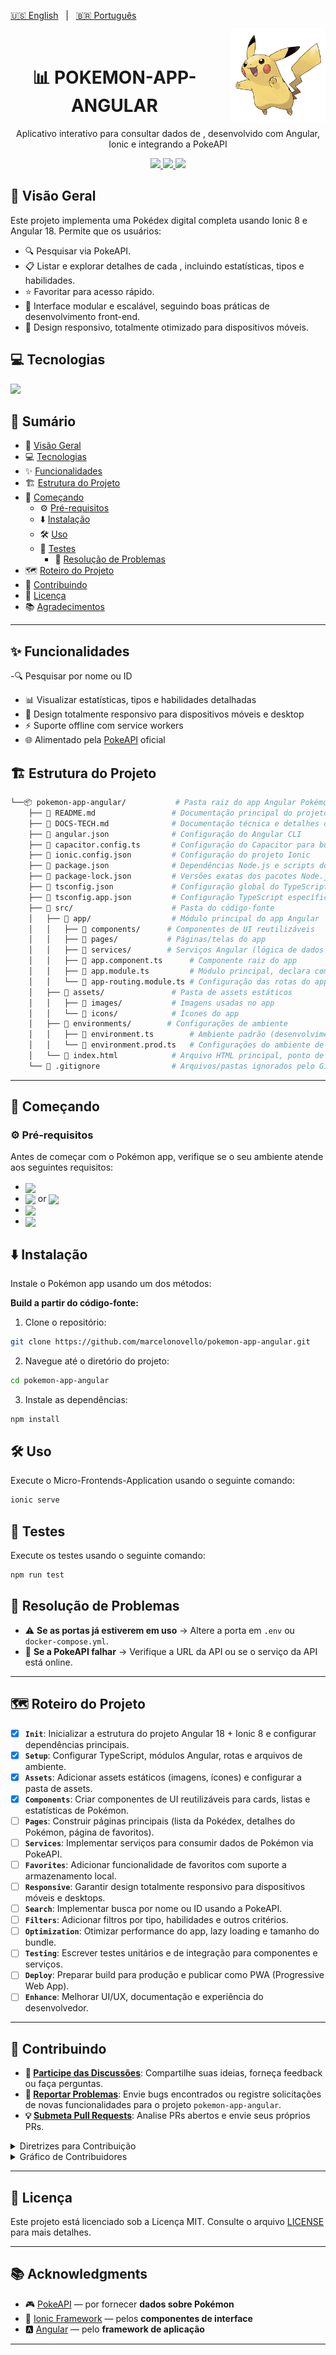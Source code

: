 [🇺🇸 English](./README.md)   |   [🇧🇷 Português](./README-pt.md)

<br clear="right">
<img src="https://raw.githubusercontent.com/PokeAPI/sprites/master/sprites/pokemon/other/official-artwork/25.png" align="right" width="30%" style="margin: -20px 0 0 20px;">
<div align="center">

<h1 align="center">📊 POKEMON-APP-ANGULAR</h1>

<p align="center">
Aplicativo interativo para consultar dados de , desenvolvido com Angular, Ionic e integrando a PokeAPI
</p>

<p align="center">
  <!-- License -->
  <a href="./LICENSE">
    <img src="https://img.shields.io/badge/license-MIT-yellow?style=flat" />
  </a>

  <!-- Último commit -->
  <a href="https://github.com/marcelonovello/pokemon-app-angular/commits/main">
    <img src="https://img.shields.io/github/last-commit/marcelonovello/pokemon-app-angular?style=flat" />
  </a>

  <!-- TypeScript -->
  <a href="https://www.typescriptlang.org/">
    <img src="https://img.shields.io/badge/TypeScript-3178C6?style=flat&logo=typescript&logoColor=white" />
  </a>

</p>
</div>

<a id="visao-geral"></a>
## 🔎 Visão Geral

Este projeto implementa uma Pokédex digital completa usando Ionic 8 e Angular 18.
Permite que os usuários:

- 🔍 Pesquisar  via PokeAPI.
- 📋 Listar e explorar detalhes de cada , incluindo estatísticas, tipos e habilidades.
- ⭐ Favoritar  para acesso rápido.
- 🧩 Interface modular e escalável, seguindo boas práticas de desenvolvimento front-end.
- 📱 Design responsivo, totalmente otimizado para dispositivos móveis.  

<a id="tecnologias"></a>
## 💻 Tecnologias
<p>
  <img src="https://skillicons.dev/icons?i=angular,html,css,js,nodejs,ionic,capacitor" />
</p>
</div>

## 📑 Sumário

- 🔎 [Visão Geral](#visao-geral)
- 💻 [Tecnologias](#tecnologias)
- ✨ [Funcionalidades](#funcionalidades)
- 🏗 [Estrutura do Projeto](#estrutura-do-projeto)
- 🚀 [Começando](#comecando)
  - ⚙️ [Pré-requisitos](#pre-requisitos)
  - ⬇️ [Instalação](#instalacao)
  - 🛠️ [Uso](#uso)
  - 🧪 [Testes](#testes)
    - 🔧 [Resolução de Problemas](#resolucao-de-problemas)
- 🗺 [Roteiro do Projeto](#roteiro-do-projeto)
- 👥 [Contribuindo](#contribuindo)
- 📄 [Licença](#licenca)
- 📚 [Agradecimentos](#agradecimentos)

---
<a id="funcionalidades"></a>
<a id="funcionalidades"></a>
## ✨ Funcionalidades

-🔍 Pesquisar  por nome ou ID
- 📊 Visualizar estatísticas, tipos e habilidades detalhadas
- 📱 Design totalmente responsivo para dispositivos móveis e desktop
- ⚡ Suporte offline com service workers
- 🌐 Alimentado pela [PokeAPI](https://pokeapi.co/) oficial

<a id="estrutura-do-projeto"></a>
## 🏗 Estrutura do Projeto

```sh
└──📦 pokemon-app-angular/           # Pasta raiz do app Angular Pokémon
    ├── 📄 README.md                 # Documentação principal do projeto
    ├── 📄 DOCS-TECH.md              # Documentação técnica e detalhes de implementação
    ├── 📄 angular.json              # Configuração do Angular CLI
    ├── 📄 capacitor.config.ts       # Configuração do Capacitor para builds móveis
    ├── 📄 ionic.config.json         # Configuração do projeto Ionic
    ├── 📄 package.json              # Dependências Node.js e scripts do projeto
    ├── 📄 package-lock.json         # Versões exatas dos pacotes Node.js instalados
    ├── 📄 tsconfig.json             # Configuração global do TypeScript
    ├── 📄 tsconfig.app.json         # Configuração TypeScript específica do app Angular
    ├── 📂 src/                      # Pasta do código-fonte
    │   ├── 📂 app/                  # Módulo principal do app Angular
    │   │   ├── 📂 components/      # Componentes de UI reutilizáveis
    │   │   ├── 📂 pages/           # Páginas/telas do app
    │   │   ├── 📂 services/        # Serviços Angular (lógica de dados e API)
    │   │   ├── 📄 app.component.ts      # Componente raiz do app
    │   │   ├── 📄 app.module.ts         # Módulo principal, declara componentes e módulos
    │   │   └── 📄 app-routing.module.ts # Configuração das rotas do app
    │   ├── 📂 assets/               # Pasta de assets estáticos
    │   │   ├── 📂 images/           # Imagens usadas no app
    │   │   └── 📂 icons/            # Ícones do app
    │   ├── 📂 environments/        # Configurações de ambiente
    │   │   ├── 📄 environment.ts        # Ambiente padrão (desenvolvimento)
    │   │   └── 📄 environment.prod.ts   # Configurações do ambiente de produção
    │   └── 📄 index.html            # Arquivo HTML principal, ponto de entrada do app
    └── 📄 .gitignore                # Arquivos/pastas ignorados pelo Git

```

---

<a id="comecando"></a>
## 🚀 Começando

<a id="pre-requisitos"></a>
### ⚙️ Pré-requisitos

Antes de começar com o Pokémon app, verifique se o seu ambiente atende aos seguintes requisitos:

- [<img align="center" src="https://img.shields.io/badge/Node.js-339933?style=flat&logo=node.js&logoColor=white" />](https://nodejs.org/)
- [<img align="center" src="https://img.shields.io/badge/npm-CB3837?style=flat&logo=npm&logoColor=white" />](https://www.npmjs.com/) or [<img align="center" src="https://img.shields.io/badge/Yarn-2C8EBB?style=flat&logo=yarn&logoColor=white" />](https://yarnpkg.com/)
- [<img align="center" src="https://img.shields.io/badge/Angular-DD0031?style=flat&logo=angular&logoColor=white" />](https://angular.io/cli)
- [<img align="center" src="https://img.shields.io/badge/Ionic-3880FF?style=flat&logo=ionic&logoColor=white" />](https://ionicframework.com/docs/cli)

<a id="instalacao"></a>
## ⬇️ Instalação

Instale o Pokémon app usando um dos métodos:

**Build a partir do código-fonte:**

1. Clone o repositório:
```sh
git clone https://github.com/marcelonovello/pokemon-app-angular.git
```

2. Navegue até o diretório do projeto:
```sh
cd pokemon-app-angular
```

3. Instale as dependências:
```sh
npm install
```

<a id="uso"></a>
## 🛠️ Uso
Execute o Micro-Frontends-Application usando o seguinte comando:<br>
```sh
ionic serve
```

<a id="testes"></a>
## 🧪 Testes
Execute os testes usando o seguinte comando:<br>
```sh
npm run test
```

<a id="resolucao-de-problemas"></a>
## 🔧 Resolução de Problemas

- ⚠️ **Se as portas já estiverem em uso** → Altere a porta em `.env` ou `docker-compose.yml`.  
- 🐛 **Se a PokeAPI falhar** → Verifique a URL da API ou se o serviço da API está online.  
  
---

<a id="roteiro-do-projeto"></a>
## 🗺 Roteiro do Projeto

- [X] **`Init`**: Inicializar a estrutura do projeto Angular 18 + Ionic 8 e configurar dependências principais.
- [X] **`Setup`**: Configurar TypeScript, módulos Angular, rotas e arquivos de ambiente.
- [X] **`Assets`**: Adicionar assets estáticos (imagens, ícones) e configurar a pasta de assets.
- [X] **`Components`**: Criar componentes de UI reutilizáveis para cards, listas e estatísticas de Pokémon.
- [ ] **`Pages`**: Construir páginas principais (lista da Pokédex, detalhes do Pokémon, página de favoritos).
- [ ] **`Services`**: Implementar serviços para consumir dados de Pokémon via PokeAPI.
- [ ] **`Favorites`**: Adicionar funcionalidade de favoritos com suporte a armazenamento local.
- [ ] **`Responsive`**: Garantir design totalmente responsivo para dispositivos móveis e desktops.
- [ ] **`Search`**: Implementar busca por nome ou ID usando a PokeAPI.
- [ ] **`Filters`**: Adicionar filtros por tipo, habilidades e outros critérios.
- [ ] **`Optimization`**: Otimizar performance do app, lazy loading e tamanho do bundle.
- [ ] **`Testing`**: Escrever testes unitários e de integração para componentes e serviços.
- [ ] **`Deploy`**: Preparar build para produção e publicar como PWA (Progressive Web App).
- [ ] **`Enhance`**: Melhorar UI/UX, documentação e experiência do desenvolvedor.

---

<a id="contribuindo"></a>
## 👥 Contribuindo

- **💬 [Participe das Discussões](https://github.com/marcelonovello/pokemon-app-angular/discussions)**: Compartilhe suas ideias, forneça feedback ou faça perguntas.
- **🐛 [Reportar Problemas](https://github.com/marcelonovello/pokemon-app-angular/issues)**: Envie bugs encontrados ou registre solicitações de novas funcionalidades para o projeto `pokemon-app-angular`.
- **💡 [Submeta Pull Requests](https://github.com/marcelonovello/pokemon-app-angular/blob/main/CONTRIBUTING.md)**: Analise PRs abertos e envie seus próprios PRs.

<details closed>
<summary>Diretrizes para Contribuição</summary>

1. **Fork do Repositório**: Comece fazendo um fork do repositório para sua conta no GitHub.
2. **Clone Localmente**: Clone o repositório forked para sua máquina usando um cliente git.
   ```sh
   git clone https://github.com/marcelonovello/pokemon-app-angular
   ```
3. **Crie uma Nova Branch**: Sempre trabalhe em uma nova branch, dando um nome descritivo.
   ```sh
   git checkout -b new-feature-x
   ```
4. **Faça Suas Alterações**: Desenvolva e teste suas alterações localmente.
5. **Commit das Alterações**: Faça commit com uma mensagem clara descrevendo suas atualizações.
   ```sh
   git commit -m \'Implemented new feature x.\'
   ```
6. **Push para o github**: Envie as alterações para seu repositório forked.
   ```sh
   git push origin new-feature-x
   ```
7. **Submeta um Pull Request**: Crie um PR contra o repositório original. Descreva claramente as mudanças e suas motivações.
8. **Revisão**: Uma vez que o PR seja revisado e aprovado, ele será mergeado na branch principal. Parabéns pela contribuição!
</details>

<details closed>
<summary>Gráfico de Contribuidores</summary>
<br>
<p align="left">
   <a href="https://github.com{/marcelonovello/pokemon-app-angular/}graphs/contributors">
      <img src="https://contrib.rocks/image?repo=marcelonovello/pokemon-app-angular">
   </a>
</p>
</details>

---

<a id="licenca"></a>
## 📄 Licença

Este projeto está licenciado sob a Licença MIT. Consulte o arquivo [LICENSE](LICENSE) para mais detalhes.

---

<a id="agradecimentos"></a>
## 📚 Acknowledgments

- 🎮 [PokeAPI](https://pokeapi.co/) — por fornecer **dados sobre Pokémon**
- 📱 [Ionic Framework](https://ionicframework.com/) — pelos **componentes de interface**  
- 🅰️ [Angular](https://angular.io/) — pelo **framework de aplicação** 

---
